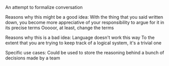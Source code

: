 An attempt to formalize conversation

Reasons why this might be a good idea:
	With the thing that you said written down, you become more appreciative of your responsibility to argue for it in its precise terms
	Ooooor, at least, change the terms

Reasons why this is a bad idea:
	Language doesn't work this way
	To the extent that you are trying to keep track of a logical system, it's a trivial one

Specific use cases:
	Could be used to store the reasoning behind a bunch of decisions made by a team